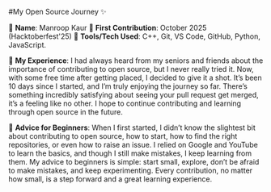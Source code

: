 #My Open Source Journey ✨

👤 **Name**: Manroop Kaur
📅 **First Contribution**: October 2025 (Hacktoberfest'25)
🔧 **Tools/Tech Used**: C++, Git, VS Code, GitHub, Python, JavaScript.

🌟 **My Experience**:
I had always heard from my seniors and friends about the importance of contributing to open source, but I never really tried it. Now, with some free time after getting placed, I decided to give it a shot. It’s been 10 days since I started, and I’m truly enjoying the journey so far. There’s something incredibly satisfying about seeing your pull request get merged, it’s a feeling like no other. I hope to continue contributing and learning through open source in the future.

📌 **Advice for Beginners**:
When I first started, I didn’t know the slightest bit about contributing to open source, how to start, how to find the right repositories, or even how to raise an issue. I relied on Google and YouTube to learn the basics, and though I still make mistakes, I keep learning from them. My advice to beginners is simple: start small, explore, don’t be afraid to make mistakes, and keep experimenting. Every contribution, no matter how small, is a step forward and a great learning experience.
